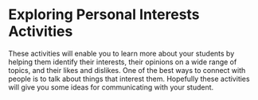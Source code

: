 # Exploring Personal Interests Activities

These activities will enable you to learn more about your students by helping them identify their interests, their opinions on a wide range of topics, and their likes and dislikes. One of the best ways to connect with people is to talk about things that interest them. Hopefully these activities will give you some ideas for communicating with your student.

